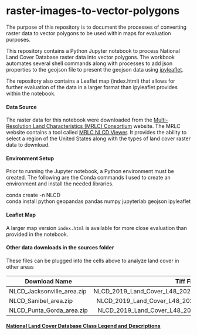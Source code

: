 # raster-images-to-vector-polygons

The purpose of this repository is to document the processes of converting raster data to vector polygons to be used within maps for evaluation purposes.

This repository contains a Python Jupyter notebook to process National Land Cover Database raster data into vector polygons. The workbook automates several shell commands along with processes to add json properties to the geojson file to present the geojson data using [ipyleaflet](https://ipyleaflet.readthedocs.io/en/latest/index.html).

The repository also contains a Leaflet map (index.html) that allows for further evaluation of the data in a larger format than ipyleaflet provides within the notebook.

#### Data Source
The raster data for this notebook were downloaded from the [Multi-Resolution Land Characteristics (MRLC) Consortium](https://www.mrlc.gov) website.
The MRLC website contains a tool called [MRLC NLCD Viewer](https://www.mrlc.gov/viewer/). It provides the ability to select a region of the United States along with the types of land cover raster data to download.

#### Environment Setup
Prior to running the Jupyter notebook, a Python environment must be created. The following are the Conda commands I used to create an environment and install the needed libraries.

conda create -n NLCD  
conda install python geopandas pandas numpy jupyterlab geojson ipyleaflet

#### Leaflet Map
A larger map version `index.html` is available for more close evaluation than provided in the notebook.

#### Other data downloads in the sources folder  
These files can be plugged into the cells above to analyze land cover in other areas

| Download Name  |      Tiff File Name      |  
|----------|:-------------:  
NLCD_Jacksonville_area.zip | NLCD_2019_Land_Cover_L48_20210604_v1AdZOChAH6SMKC8JfEn.tiff
NLCD_Sanibel_area.zip | NLCD_2019_Land_Cover_L48_20210604_98Ejuh2wAV8IMNpUssoI.tiff
NLCD_Punta_Gorda_area.zip | NLCD_2019_Land_Cover_L48_20210604_6Ryotb4ak7ugzjap47E4.tiff
#### [National Land Cover Database Class Legend and Descriptions](https://www.mrlc.gov/data/legends/national-land-cover-database-class-legend-and-description)


